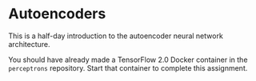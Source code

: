 # Autoencoders
This is a  half-day introduction to the autoencoder neural network architecture. 

You should have already made a TensorFlow 2.0 Docker container in the `perceptrons` repository.  Start that container to complete this assignment.
